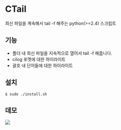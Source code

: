 # CTail

최신 파일을 계속해서 tail -f 해주는 python(>=2.4) 스크립트

## 기능

- 폴더 내 최신 파일을 지속적으로 열어서 tail -f 해줍니다.
- cilog 포멧에 대한 하이라이트
- 괄호 내 단어들에 대한 하이라이트

## 설치

```
$ sudo ./install.sh
```

## 데모 

![](https://bytebucket.org/teamd7/ctail/raw/d5aa3c4926e24104b5bf7670ec9f1a2083463e7f/sample.png)

